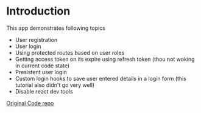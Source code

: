 # Introduction

This app demonstrates following topics

- User registration
- User login
- Using protected routes based on user roles
- Getting access token on its expire using refresh token (thou not woking in current code state)
- Presistent user login
- Custom login hooks to save user entered details in a login form (this tutorial also didn't go very well)
- Disable react dev tools

[Original Code repo](https://github.com/gitdagray/react_register_form)
